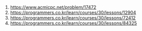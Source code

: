 1. https://www.acmicpc.net/problem/17472
2. https://programmers.co.kr/learn/courses/30/lessons/12904
3. https://programmers.co.kr/learn/courses/30/lessons/72412
4. https://programmers.co.kr/learn/courses/30/lessons/84325